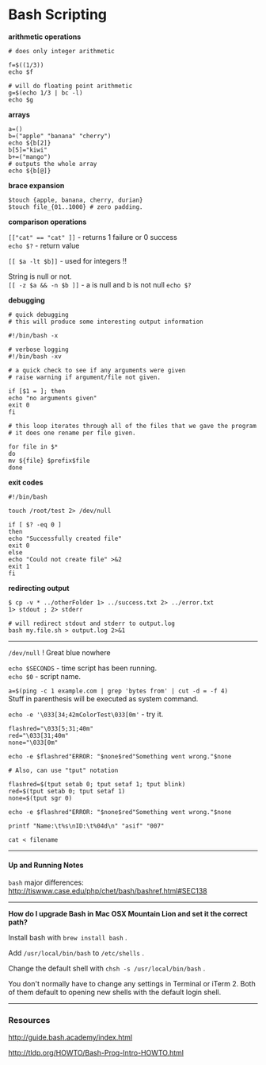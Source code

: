 # Bash Scripting #

**arithmetic operations**

```
# does only integer arithmetic

f=$((1/3))
echo $f

# will do floating point arithmetic
g=$(echo 1/3 | bc -l)
echo $g 
```  

**arrays**

```
a=() 
b=("apple" "banana" "cherry") 
echo ${b[2]} 
b[5]="kiwi" 
b+=("mango") 
# outputs the whole array
echo ${b[@]}
```

**brace  expansion**

```
$touch {apple, banana, cherry, durian} 
$touch file_{01..1000} # zero padding.  
```

**comparison operations**

`[["cat" == "cat" ]]` - returns 1 failure or 0 success  
`echo $?` - return value 

`[[ $a -lt $b]]` - used for integers !!  

String is null or not.  
`[[ -z $a && -n $b ]]` - a is null and b is not null 
`echo $?`

**debugging**

```
# quick debugging 
# this will produce some interesting output information 
 
#!/bin/bash -x 

# verbose logging
#!/bin/bash -xv 
 
# a quick check to see if any arguments were given 
# raise warning if argument/file not given. 
 
if [$1 = ]; then 
echo "no arguments given" 
exit 0 
fi 
 
# this loop iterates through all of the files that we gave the program 
# it does one rename per file given. 
 
for file in $* 
do 
mv ${file} $prefix$file 
done
```

**exit codes**

``` 
#!/bin/bash  
 
touch /root/test 2> /dev/null  
 
if [ $? -eq 0 ]  
then  
echo "Successfully created file"  
exit 0  
else  
echo "Could not create file" >&2  
exit 1  
fi
```

**redirecting output**

```
$ cp -v * ../otherFolder 1> ../success.txt 2> ../error.txt 
1> stdout ; 2> stderr 

# will redirect stdout and stderr to output.log
bash my.file.sh > output.log 2>&1
```

---

`/dev/null` ! Great blue nowhere 
  
`echo $SECONDS` - time script has been running.  
`echo $0` - script name. 
  
`a=$(ping -c 1 example.com | grep 'bytes from' | cut -d = -f 4)`  
Stuff in parenthesis will be executed as system command.

`echo -e '\033[34;42mColorTest\033[0m'` - try it.  

```
flashred="\033[5;31;40m" 
red="\033[31;40m" 
none="\033[0m" 
  
echo -e $flashred"ERROR: "$none$red"Something went wrong."$none 
  
# Also, can use "tput" notation 
  
flashred=$(tput setab 0; tput setaf 1; tput blink) 
red=$(tput setab 0; tput setaf 1) 
none=$(tput sgr 0) 

echo -e $flashred"ERROR: "$none$red"Something went wrong."$none 
```

`printf "Name:\t%s\nID:\t%04d\n" "asif" "007"`

`cat < filename`

---
#### Up and Running Notes ####

`bash` major differences: http://tiswww.case.edu/php/chet/bash/bashref.html#SEC138



---

**How do I upgrade Bash in Mac OSX Mountain Lion and set it the correct path?**
 
Install bash with `brew install bash` .

Add `/usr/local/bin/bash` to `/etc/shells` .

Change the default shell with `chsh -s /usr/local/bin/bash` .

You don't normally have to change any settings in Terminal or iTerm 2. Both of them default to opening new shells with the default login shell. 

---

### Resources ###

http://guide.bash.academy/index.html 

http://tldp.org/HOWTO/Bash-Prog-Intro-HOWTO.html
